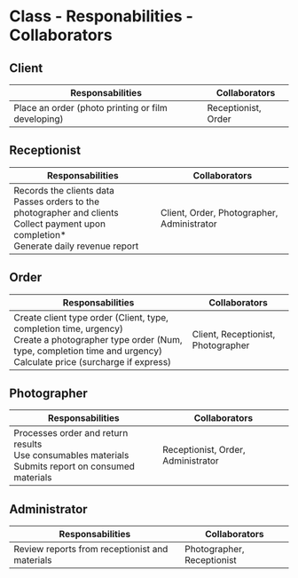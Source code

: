 # Class - Responabilities - Collaborators


## Client
| Responsabilities | Collaborators |
| -------- | ------- |
| Place an order (photo printing or film developing)  | Receptionist, Order | 

## Receptionist
| Responsabilities | Collaborators |
| -------- | ------- |
| Records the clients data <br> Passes orders to the photographer and clients <br> Collect payment upon completion* <br> Generate daily revenue report  | Client, Order, Photographer, Administrator|


## Order
| Responsabilities | Collaborators |
| -------- | ------- |
| Create client type order (Client, type, completion time, urgency) <br> Create a photographer type order (Num, type, completion time and urgency) <br> Calculate price (surcharge if express) | Client, Receptionist, Photographer |



## Photographer
| Responsabilities | Collaborators |
| -------- | ------- |
| Processes order and return results <br> Use consumables materials <br> Submits report on consumed materials  | Receptionist, Order, Administrator     |



## Administrator
| Responsabilities | Collaborators |
| -------- | ------- |
| Review reports from receptionist and materials | Photographer, Receptionist   |